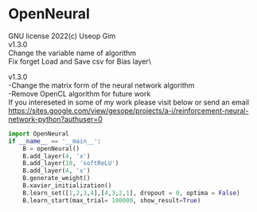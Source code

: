 # OpenNeural
GNU license 2022(c) Useop Gim\
v1.3.0\
Change the variable name of algorithm\
Fix forget Load and Save csv for Bias layer\

v1.3.0\
-Change the matrix form of the neural network algorithm\
-Remove OpenCL algorithm for future work\
If you intereseted in some of my work please visit below or send an email\
https://sites.google.com/view/gesope/projects/a-i/reinforcement-neural-network-python?authuser=0

```python
import OpenNeural
if __name__ == '__main__':
    B = openNeural()
    B.add_layer(4, 'x')
    B.add_layer(10, 'softReLU')
    B.add_layer(4, 'x')
    B.generate_weight()
    B.xavier_initialization()
    B.learn_set([1,2,3,4],[4,3,2,1], dropout = 0, optima = False)
    B.learn_start(max_trial= 100000, show_result=True)
```
